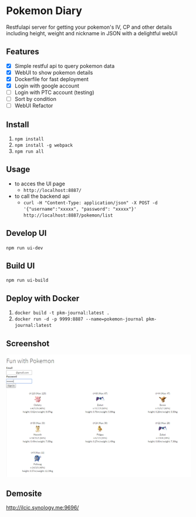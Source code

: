# Pokemon Diary
Restfulapi server for getting your pokemon's IV, CP and other details including height, weight and nickname in JSON with a delightful webUI

## Features
- [x] Simple restful api to query pokemon data
- [x] WebUI to show pokemon details
- [x] Dockerfile for fast deployment
- [x] Login with google account
- [ ] Login with PTC account (testing)
- [ ] Sort by condition
- [ ] WebUI Refactor

## Install
1. `npm install`
1. `npm install -g webpack`
2. `npm run all`

## Usage
* to acces the UI page
	* `http://localhost:8887/`
* to call the backend api
	* `curl -H "Content-Type: application/json" -X POST -d '{"username":"xxxxx", "password": "xxxxx"}'  http://localhost:8887/pokemon/list`

## Develop UI
`npm run ui-dev`

## Build UI
`npm run ui-build`

## Deploy with Docker
1. `docker build -t pkm-journal:latest .`
2. `docker run -d -p 9999:8887 --name=pokemon-journal pkm-journal:latest`

## Screenshot
![](./screenshot.png)

## Demosite
http://ilcic.synology.me:9696/
